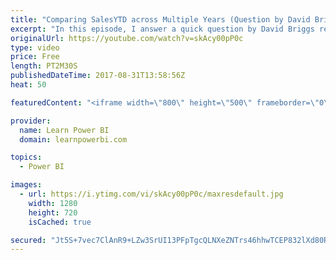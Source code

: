 ```yaml
---
title: "Comparing SalesYTD across Multiple Years (Question by David Briggs)"
excerpt: "In this episode, I answer a quick question by David Briggs regarding comparing SalesYTD across Multiple Years.  (I recorded this one on the road - in Minneapolis visiting my sister - so there's some background noise) Original Question: \"Good Evening.  Is there a DAX statement that would allow the graphing"
originalUrl: https://youtube.com/watch?v=skAcy00pP0c
type: video
price: Free
length: PT2M30S
publishedDateTime: 2017-08-31T13:58:56Z
heat: 50

featuredContent: "<iframe width=\"800\" height=\"500\" frameborder=\"0\" src=\"https://www.youtube.com/embed/skAcy00pP0c\" allow=\"accelerometer; autoplay; encrypted-media; gyroscope; picture-in-picture\" allowfullscreen></iframe>"

provider:
  name: Learn Power BI
  domain: learnpowerbi.com

topics:
  - Power BI

images:
  - url: https://i.ytimg.com/vi/skAcy00pP0c/maxresdefault.jpg
    width: 1280
    height: 720
    isCached: true

secured: "Jt5S+7vec7ClAnR9+LZw3SrUI13PFpTgcQLNXeZNTrs46hhwTCEP832lXd80RgH4f4thNFcVoHc3i1GPnTUNe9X3bFUdm3wVn0EMSIrvyNvoqqZM4M+H6aFpK5ojZ8HnTrldQfqNlUXuAFReE+nODgybJKHo4KmzU403cwtcHTE4gZsGcgKp+gUt27gwvKxhSoGFJfRkjhb6x50tE6amGahr9YNDSdNSTR+JH2Yi9yKBpc2W82RXvwA7B56u/89s11KN3e+obqIQ88N9AX4xSRYYcV7DFNNfTw1u0ji7ymfTIe9oUNomfHHrmNmbdmRWGaW7o9Fiq25EuFyUdnJGyrBeK32nas6to3v+CeYXDTPh94kYJX3OKFcXQPnXO9reH8O21CZ8lShiXm7CglnwM/ytms66lY43q6RkEH6Fy5o=;bRf+m4TdpJjXABO3E0lTcg=="
---
```


